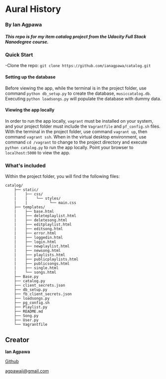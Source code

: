 # Aural History
### By Ian Agpawa
##### This repo is for my item catalog project from the Udacity Full Stack Nanodegree course.    


### Quick Start
-Clone the repo: `git clone https://github.com/ianagpawa/catalog.git`

#### Setting up the database
Before viewing the app, while the terminal is in the project folder, use command `python db_setup.py` to create the database, `musiccatalog.db`.  Executing `python loadsongs.py` will populate the database with dummy data.
#### Viewing the app locally
In order to run the app locally, `vagrant` must be installed on your system, and your project folder must include the `Vagrantfile` and `pf_config.sh` files.  With the terminal in the project folder, use command `vagrant up`, then command `vagrant ssh`.  When in the virtual desktop environment, use command `cd /vagrant` to change to the project directory and execute `python catalog.py` to run the app locally.  Point your browser to `localhost:5000` to view the app.
### What's included
Within the project folder, you will find the following files:

```
catalog/
    ├── static/
    |    ├── css/
    |    |    └── styles/
    |    |          └── main.css
    ├── templates/
    |    ├── base.html
    |    ├── deleteplaylist.html
    |    ├── deletesong.html
    |    ├── editplaylist.html
    |    ├── editsong.html
    |    ├── error.html
    |    ├── loggedin.html
    |    ├── login.html
    |    ├── newplaylist.html
    |    ├── newsong.html    
    |    ├── playlists.html
    |    ├── publicplaylists.html
    |    ├── publicsongs.html
    |    ├── single.html    
    |    └── songs.html
    ├── Base.py
    ├── catalog.py
    ├── client_secrets.json
    ├── db_setup.py
    ├── fb_client_secrets.json
    ├── loadsongs.py
    ├── pg_config.sh
    ├── Playlist.py
    ├── README.md
    ├── Song.py
    ├── User.py
    └── Vagrantfile
```

## Creator

**Ian Agpawa**


[Github](https://github.com/ianagpawa)

 agpawaji@gmail.com
